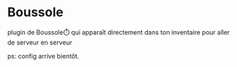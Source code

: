 # Boussole
plugin de Boussole⏱️ qui apparaît directement dans ton inventaire pour aller de serveur en serveur

ps: config arrive bientôt.
